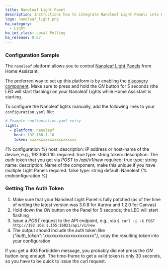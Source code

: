 ```yaml
---
title: Nanoleaf Light Panel
description: Instructions how to integrate Nanoleaf Light Panels into Home Assistant.
logo: nanoleaf_light.png
ha_category:
  - Light
ha_iot_class: Local Polling
ha_release: 0.67
---
```


### Configuration Sample

The `nanoleaf` platform allows you to control [Nanoleaf Light Panels](https://nanoleaf.me) from Home Assistant.

The preferred way to set up this platform is by enabling the [discovery component](/integrations/discovery/). Make sure to press and hold the *ON* button for 5 seconds (the LED will start flashing) on your Nanoleaf Lights while Home Assistant is starting.

To configure the Nanoleaf lights manually, add the following lines to your `configuration.yaml` file:

```yaml
# Example configuration.yaml entry
light:
  - platform: nanoleaf
    host: 192.168.1.10
    token: xxxxxxxxxxxxxxxxxxxxx
```

{% configuration %}
host:
  description: IP address or host-name of the device, e.g., 192.168.1.10.
  required: true
  type: string
token:
  description: The *auth* token that you get via *POST* to */api/v1/new*
  required: true
  type: string
name:
  description: Name of the component, make this unique if you have multiple Light Panels
  required: false
  type: string
  default: Nanoleaf
{% endconfiguration %}

### Getting The Auth Token

1. Make sure that your Nanoleaf Light Panel is fully patched (as of the time of writing the latest version was 3.0.8 for Aurora and 1.2.0 for Canvas)
2. Hold down the *ON* button on the Panel for 5 seconds; the LED will start flashing
3. Issue a *POST* request to the API endpoint, e.g., via `$ curl -i -X POST http://192.168.1.155:16021/api/v1/new`
4. The output should include the auth token like *{"auth_token":"xxxxxxxxxxxxxxxxxxxxx"}*, copy the resulting token into your configuration

If you get a 403 Forbidden message, you probably did not press the *ON* button long enough. The time-frame to get a valid token is only 30 seconds, so you have to be quick to issue the curl request.
